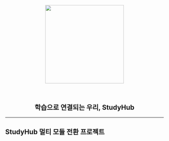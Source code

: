 <p align="middle" >
  <img width="250px;" src="https://github.com/study-hub-inu/study-hub-server/assets/97587573/3df56f23-a88c-4e58-9a91-b432b11ed614"/>
</p>

<div align="center">
<br/>
  <h2> 학습으로 연결되는 우리, StudyHub </h2>
</div>

---

## StudyHub 멀티 모듈 전환 프로젝트
